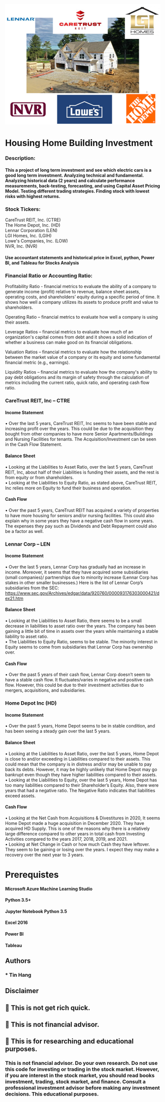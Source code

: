 
<img src="HomesInvestment.PNG">

# Housing Home Building Investment

### Description:
#### This a project of long term investment and see which electric cars is a good long term investment. Analyzing technical and fundamental. Analyzing historical data (2 years) and calculate performance measurements, back-testing, forecasting, and using Capital Asset Pricing Model. Testing different trading strategies. Finding stock with lowest risks with highest returns. 

### Stock Tickers:  
CareTrust REIT, Inc. (CTRE)   
The Home Depot, Inc. (HD)   
Lennar Corporation (LEN)   
LGI Homes, Inc. (LGIH)   
Lowe's Companies, Inc. (LOW)  
NVR, Inc. (NVR)  

#### Use accountant statements and historical price in Excel, python, Power BI, and Tableau for Stocks Analysis

### Financial Ratio or Accounting Ratio:  

Profitability Ratio - financial metrics to evaluate the ability of a company to generate income (profit) relative to revenue, balance sheet assets, operating costs, and shareholders’ equity during a specific period of time. It shows how well a company utilizes its assets to produce profit and value to shareholders.  

Operating Ratio – financial metrics to evaluate how well a company is using their assets.  

Leverage Ratios – financial metrics to evaluate how much of an organization's capital comes from debt and it shows a solid indication of whether a business can make good on its financial obligations.  

Valuation Ratios – financial metrics to evaluate how the relationship between the market value of a company or its equity and some fundamental financial metric (e.g., earnings).  

Liquidity Ratios – financial metrics to evaluate how the company's ability to pay debt obligations and its margin of safety through the calculation of metrics including the current ratio, quick ratio, and operating cash flow ratio.   

### CareTrust REIT, Inc – CTRE  
#### Income Statement  
•	Over the last 5 years, CareTrust REIT, Inc seems to have been stable and increasing profit over the years. This could be due to the acquisition they bought from other companies to have more Senior Apartments/Buildings and Nursing Facilities for tenants. The Acquisition/Investment can be seen in the Cash Flow Statement.  
#### Balance Sheet  
•	Looking at the Liabilities to Asset Ratio, over the last 5 years, CareTrust REIT, Inc, about half of their Liabilities is funding their assets, and the rest is from equity or from shareholders.   
•	Looking at the Liabilities to Equity Ratio, as stated above, CareTrust REIT, Inc relies more on Equity to fund their business and operation.  
#### Cash Flow  
•	Over the past 5 years, CareTrust REIT has acquired a variety of properties to have more housing for seniors and/or nursing facilities. This could also explain why in some years they have a negative cash flow in some years. The expenses they pay such as Dividends and Debt Repayment could also be a factor as well.  

### Lennar Corp – LEN  
#### Income Statement  
•	Over the last 5 years, Lennar Corp has gradually had an increase in income. Moreover, it seems that they have acquired some subsidiaries (small companies)/ partnerships due to minority increase (Lennar Corp has stakes in other smaller businesses.) Here is the list of Lennar Corp’s subsidiaries from the SEC: https://www.sec.gov/Archives/edgar/data/920760/000093176303000421/dex21.htm  
#### Balance Sheet    
•	Looking at the Liabilities to Asset Ratio, there seems to be a small decrease in liabilities to asset ratio over the years. The company has been gaining a little bit of time in assets over the years while maintaining a stable liability to asset ratio.   
•	The Liabilities to Equity Ratio, seems to be stable. The minority interest in Equity seems to come from subsidiaries that Lennar Corp has ownership over.   
#### Cash Flow  
• Over the past 5 years of their cash flow, Lennar Corp doesn’t seem to have a stable cash flow. It fluctuates/varies in negative and positive cash flow. However, this could be due to their investment activities due to mergers, acquisitions, and subsidiaries.   


### Home Depot Inc (HD)
#### Income Statement  
•	Over the past 5 years, Home Depot seems to be in stable condition, and has been seeing a steady gain over the last 5 years.   
#### Balance Sheet  
•	Looking at the Liabilities to Asset Ratio, over the last 5 years, Home Depot is close to and/or exceeding in Liabilities compared to their assets. This could mean that the company is in distress and/or may be unable to pay back its debts. However, it may be highly unlikely that Home Depot may go bankrupt even though they have higher liabilities compared to their assets.   
•	Looking at the Liabilities to Equity, over the last 5 years, Home Depot has too many liabilities compared to their Shareholder’s Equity. Also, there were years that had a negative ratio. The Negative Ratio indicates that liabilities exceed assets.  
#### Cash Flow  
•	Looking at the Net Cash from Acquisitions & Divestitures in 2020, It seems Home Depot made a huge acquisition in December 2020. They have acquired HD Supply. This is one of the reasons why there is a relatively large difference compared to other years in total cash from Investing Activities compared to the years 2017, 2018, 2019, and 2021.  
•	Looking at Net Change in Cash or how much Cash they have leftover. They seem to be gaining or losing over the years. I expect they may make a recovery over the next year to 3 years.   



# Prerequistes
#### Microsoft Azure Machine Learning Studio  

#### Python 3.5+

#### Jupyter Notebook Python 3.5  

#### Excel 2016

#### Power BI  

#### Tableau

## Authors  
### * Tin Hang  

## Disclaimer  
## 🔴 This is not get rich quick.  
## 🔴 This is not financial advisor.   
## 🔴 This is for researching and educational purposes.  
### This is not financial advisor. Do your own research. Do not use this code for investing or trading in the stock market. However, if you are interest in the stock market, you should read books investment, trading, stock market, and finance. Consult a professional investment advisor before making any investment decisions. This educational purposes.  
